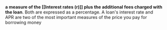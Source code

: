 **a measure of the [[Interest rates (r)]] plus the additional fees charged with the loan**. Both are expressed as a percentage. A loan's interest rate and APR are two of the most important measures of the price you pay for borrowing money